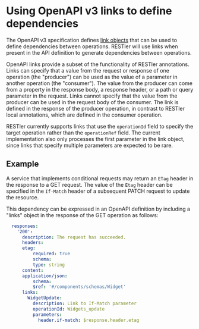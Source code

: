 # Using OpenAPI v3 links to define dependencies

The OpenAPI v3 specification defines [link objects][] that can be used to define dependencies between operations.
RESTler will use links when present in the API definition to generate dependencies between operations.

[link objects]: https://github.com/OAI/OpenAPI-Specification/blob/3.0.3/versions/3.0.3.md#link-object

OpenAPI links provide a subset of the functionality of RESTler annotations. Links can specify that
a value from the request or response of one operation (the "producer") can be used as the value
of a parameter in another operation (the "consumer").
The value from the producer can come from a property in the response body, a response header,
or a path or query parameter in the request.
Links cannot specify that the value from the producer can be used in the request body of the consumer.
The link is defined in the response of the producer operation, in contrast to RESTler local annotations,
which are defined in the consumer operation.

RESTler currently supports links that use the `operationId` field to specify the target operation
rather than the `operationRef` field.
The current implementation also only processes the first parameter in the link object, since links that
specify multiple parameters are expected to be rare.

## Example

A service that implements conditional requests may return an `ETag` header in the response to a GET request.
The value of the `Etag` header can be specified in the `If-Match` header of a subsequent PATCH request
to update the resource.

This dependency can be expressed in an OpenAPI definition by including a "links" object in the response
of the GET operation as follows:

```yaml
  responses:
    '200':
      description: The request has succeeded.
      headers:
      etag:
          required: true
          schema:
          type: string
      content:
      application/json:
          schema:
          $ref: '#/components/schemas/Widget'
      links:
        WidgetUpdate:
          description: Link to If-Match parameter
          operationId: Widgets_update
          parameters:
            header.if-match: $response.header.etag
```
